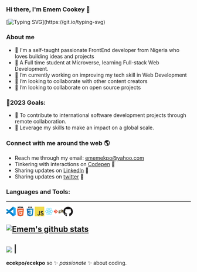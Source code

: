 ### Hi there, I'm Emem Cookey 👋

[![Typing SVG](https://readme-typing-svg.herokuapp.com?font=Architects+Daughter&size=30&color=7AF79A&lines=Great+to+have+you+here!;)](https://git.io/typing-svg)


### About me

- 💼 I'm a self-taught passionate FrontEnd developer from Nigeria who loves building ideas and projects 
- 🔭 A Full time student at Microverse, learning  Full-stack Web Development.
 - 🔭 I’m currently working on improving my tech skill in Web Development
 - 🌱 I’m looking to collaborate with other content creators
 - 👯 I’m looking to collaborate on open source projects
 
 ### 🚂2023 Goals: 
 
 - 🌱 To contribute to international software development projects through remote collaboration.
 - 🌱 Leverage my skills to make an impact on a global scale.

### Connect with me around the web 🌎
- Reach me through my email: ememekpo@yahoo.com
- Tinkering with interactions on <a href="https://codepen.io/ememekpo"> Codepen</a> 🏓
- Sharing updates on <a href="https://www.linkedin.com/in/emem-ekpo">LinkedIn</a> 💼
- Sharing updates on <a href="https://www.twitter.com/in/ememcookey/">twitter</a> 💼

### Languages and Tools:
---

<img align="left" alt="Visual Studio Code" width="26px" src="https://raw.githubusercontent.com/github/explore/80688e429a7d4ef2fca1e82350fe8e3517d3494d/topics/visual-studio-code/visual-studio-code.png" />
<img align="left" alt="HTML5" width="26px" src="https://raw.githubusercontent.com/github/explore/80688e429a7d4ef2fca1e82350fe8e3517d3494d/topics/html/html.png" />
<img align="left" alt="CSS3" width="26px" src="https://raw.githubusercontent.com/github/explore/80688e429a7d4ef2fca1e82350fe8e3517d3494d/topics/css/css.png" />
<img align="left" alt="JavaScript" width="26px" src="https://raw.githubusercontent.com/github/explore/80688e429a7d4ef2fca1e82350fe8e3517d3494d/topics/javascript/javascript.png" />
<img align="left" alt="React" width="26px" src="https://raw.githubusercontent.com/github/explore/80688e429a7d4ef2fca1e82350fe8e3517d3494d/topics/react/react.png" />
<img align="left" alt="Git" width="26px" src="https://raw.githubusercontent.com/github/explore/80688e429a7d4ef2fca1e82350fe8e3517d3494d/topics/git/git.png" />
<img align="left" alt="GitHub" width="26px" src="https://raw.githubusercontent.com/github/explore/78df643247d429f6cc873026c0622819ad797942/topics/github/github.png"/>
<br>

<a href="https://github.com/ecekpo/github-readme-stats"><img align="center" src="https://github-readme-stats.vercel.app/api?username=ecekpo&show_icons=true&include_all_commits=true&theme=buefy&hide_border=true" alt="Emem's github stats" /></a> 
---
<a href="https://github.com/ecekpo/github-readme-stats"><img align="center" src="https://github-readme-stats.vercel.app/api/top-langs/?username=ecekpo&layout=compact&theme=buefy&hide_border=true" /></a> |
---
**ecekpo/ecekpo** so ✨ _passionate_ ✨ about coding.
